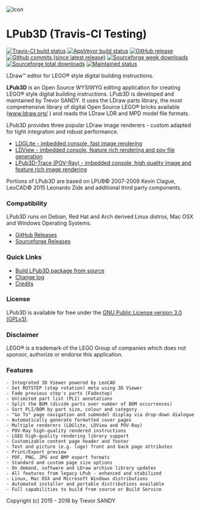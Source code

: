 ![Icon][icon]
# LPub3D  (Travis-CI Testing)
[![Travis-CI build status][travis-badge]][travis-url]
[![AppVeyor build status][appveyor-badge]][appveyor-url]
[![GitHub release][gh-rel-badge]][gh-rel-url]
[![Github commits (since latest release)][gh-comm-badge]][gh-comm-url]
[![Sourceforge week downloads][sf-dw-badge]][sf-dw-badge-url]
[![Sourceforge total downloads][sf-dt-badge]][sf-dt-badge-url]
[![Maintained status][maintained-badge]](README.md "Last edited 01-02-2018")

LDraw™ editor for LEGO® style digital building instructions.

**LPub3D** is an Open Source WYSIWYG editing application for creating LEGO® style digital building instructions.
LPub3D is developed and maintained by Trevor SANDY. It uses the LDraw parts library, the most comprehensive
library of digital Open Source LEGO® bricks available (www.ldraw.org/ ) and reads the LDraw LDR and MPD model file formats.

LPub3D provides three popular LDraw image renderers - custom adapted for tight integration and robust performance.
 - [LDGLite - imbedded console, fast image rendering][ldglite]
 - [LDView - imbedded console, feature rich rendering and pov file generation][ldview]
 - [LPub3D-Trace (POV-Ray) - imbedded console, high quality image and feature rich image rendering][povray]

Portions of LPub3D are based on LPUB© 2007-2009 Kevin Clague, LeoCAD© 2015 Leonardo Zide and additional third party components.

### Compatibility
LPub3D runs on Debian, Red Hat and Arch derived Linux distros, Mac OSX and Windows Operating Systems.
 - [GitHub Releases][githubreleases]
 - [Sourceforge Releases][sfreleases]

### Quick Links
 - [Build LPub3D package from source][buildfromsource]
 - [Change log][changelog]
 - [Credits][credits]

### License
LPub3D is available for free under the [GNU Public License version 3.0 (GPLv3)][copying].

### Disclaimer
LEGO® is a trademark of the LEGO Group of companies which does not sponsor, authorize or endorse this application.

### Features
    - Integrated 3D Viewer powered by LeoCAD
    - Set ROTSTEP (step rotation) meta using 3D Viewer
    - Fade previous step's parts (Fadestep)
    - Unlimited part list (PLI) annotations
    - Split the BOM (divide parts over number of BOM occurrences)
    - Sort PLI/BOM by part size, colour and category
    - "Go To" page navigation and submodel display via drop-down dialogue
    - Automatically generate formatted cover pages
    - Multiple renderers (LDGlite, LDView and POV-Ray)
    - POV-Ray high-quality rendered instructions
    - LGEO high-quality rendering library support
    - Customizable content page header and footer
    - Text and picture (e.g. logo) front and back page attributes
    - Print/Export preview
    - PDF, PNG, JPG and BMP export formats
    - Standard and custom page size options
    - On demand, software and LDraw archive library updates
    - All features from legacy LPub - enhanced and stabilized
    - Linux, Mac OSX and Microsoft Windows distributions
    - Automated installer and portable distributions available
    - Full capabilities to build from source or Build Service

Copyright (c) 2015 - 2018 by Trevor SANDY

[icon]:             https://github.com/trevorsandy/lpub3d/blob/master/mainApp/images/lpub3d128.png
[changelog]:        https://github.com/trevorsandy/lpub3d/blob/master/mainApp/docs/README.txt
[credits]:          https://github.com/trevorsandy/lpub3d/blob/master/mainApp/docs/CREDITS.txt
[copying]:          https://github.com/trevorsandy/lpub3d/blob/master/mainApp/docs/COPYING.txt
[buildfromsource]:  https://github.com/trevorsandy/lpub3d/blob/master/builds/utilities/README.md

[ldglite]:          https://github.com/trevorsandy/ldglite
[ldview]:           https://github.com/trevorsandy/ldview
[povray]:           https://github.com/trevorsandy/povray

[sfreleases]:       https://sourceforge.net/projects/lpub3d/files/2.1.0/
[githubreleases]:   https://github.com/trevorsandy/lpub3d/releases

[travis-badge]:     https://img.shields.io/travis/trevorsandy/lpub3d.svg?label=travis
[travis-url]:       https://travis-ci.org/trevorsandy/lpub3d-ci

[appveyor-badge]:   https://img.shields.io/appveyor/ci/trevorsandy/lpub3d.svg?label=appveyor
[appveyor-url]:     https://ci.appveyor.com/project/trevorsandy/lpub3d-ci

[gh-rel-badge]:     https://img.shields.io/github/release/trevorsandy/lpub3d.svg
[gh-rel-url]:       https://github.com/trevorsandy/lpub3d-ci/releases/latest

[gh-comm-badge]:   https://img.shields.io/github/commits-since/trevorsandy/lpub3d-ci/latest.svg
[gh-comm-url]:     https://github.com/trevorsandy/lpub3d-ci/commit/master

[sf-dw-badge]:      https://img.shields.io/sourceforge/dw/lpub3d.svg
[sf-dw-badge-url]:  https://sourceforge.net/projects/lpub3d

[sf-dt-badge]:      https://img.shields.io/sourceforge/dt/lpub3d.svg
[sf-dt-badge-url]:  https://sourceforge.net/projects/lpub3d

[maintained-badge]: https://img.shields.io/maintenance/yes/2018.svg

